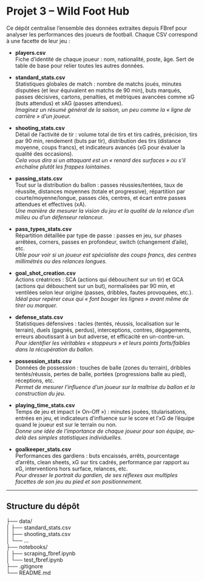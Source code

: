 # Projet 3 – Wild Foot Hub

Ce dépôt centralise l’ensemble des données extraites depuis FBref pour analyser les performances des joueurs de football. Chaque CSV correspond à une facette de leur jeu :

- **players.csv**  
  Fiche d’identité de chaque joueur : nom, nationalité, poste, âge. Sert de table de base pour relier toutes les autres données.

- **standard_stats.csv**  
  Statistiques globales de match : nombre de matchs joués, minutes disputées (et leur équivalent en matchs de 90 min), buts marqués, passes décisives, cartons, penalties, et métriques avancées comme xG (buts attendus) et xAG (passes attendues).  
  *Imaginez un résumé général de la saison, un peu comme la « ligne de carrière » d’un joueur.*

- **shooting_stats.csv**  
  Détail de l’activité de tir : volume total de tirs et tirs cadrés, précision, tirs par 90 min, rendement (buts par tir), distribution des tirs (distance moyenne, coups francs), et indicateurs avancés (xG pour évaluer la qualité des occasions).  
  *Cela vous dira si un attaquant est un « renard des surfaces » ou s’il enchaîne plutôt les frappes lointaines.*

- **passing_stats.csv**  
  Tout sur la distribution du ballon : passes réussies/tentées, taux de réussite, distances moyennes (totale et progressive), répartition par courte/moyenne/longue, passes clés, centres, et écart entre passes attendues et effectives (xA).  
  *Une manière de mesurer la vision du jeu et la qualité de la relance d’un milieu ou d’un défenseur relanceur.*

- **pass_types_stats.csv**  
  Répartition détaillée par type de passe : passes en jeu, sur phases arrêtées, corners, passes en profondeur, switch (changement d’aile), etc.  
  *Utile pour voir si un joueur est spécialiste des coups francs, des centres millimétrés ou des relances longues.*

- **goal_shot_creation.csv**  
  Actions créatrices : SCA (actions qui débouchent sur un tir) et GCA (actions qui débouchent sur un but), normalisées par 90 min, et ventilées selon leur origine (passes, dribbles, fautes provoquées, etc.).  
  *Idéal pour repérer ceux qui « font bouger les lignes » avant même de tirer ou marquer.*

- **defense_stats.csv**  
  Statistiques défensives : tacles (tentés, réussis, localisation sur le terrain), duels (gagnés, perdus), interceptions, contres, dégagements, erreurs aboutissant à un but adverse, et efficacité en un-contre-un.  
  *Pour identifier les véritables « stoppeurs » et leurs points forts/faibles dans la récupération du ballon.*

- **possession_stats.csv**  
  Données de possession : touches de balle (zones du terrain), dribbles tentés/réussis, pertes de balle, portées (progressions balle au pied), réceptions, etc.  
  *Permet de mesurer l’influence d’un joueur sur la maîtrise du ballon et la construction du jeu.*

- **playing_time_stats.csv**  
  Temps de jeu et impact (« On–Off ») : minutes jouées, titularisations, entrées en jeu, et indicateurs d’influence sur le score et l’xG de l’équipe quand le joueur est sur le terrain ou non.  
  *Donne une idée de l’importance de chaque joueur pour son équipe, au-delà des simples statistiques individuelles.*

- **goalkeeper_stats.csv**  
  Performances des gardiens : buts encaissés, arrêts, pourcentage d’arrêts, clean sheets, xG sur tirs cadrés, performance par rapport au xG, interventions hors surface, relances, etc.  
  *Pour dresser le portrait du gardien, de ses réflexes aux multiples facettes de son jeu au pied et son positionnement.*

---

## Structure du dépôt

├── data/  
│ ├── standard_stats.csv  
│ ├── shooting_stats.csv  
│ └── …  
├── notebooks/  
│ ├── scraping_fbref.ipynb  
│ └── test_fbref.ipynb  
├── .gitignore  
└── README.md  

